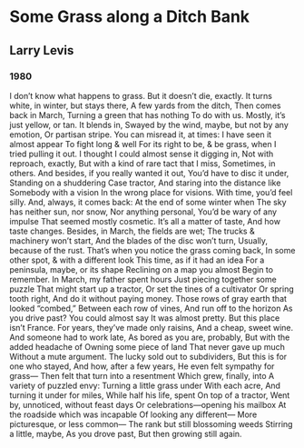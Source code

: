# Some Grass along a Ditch Bank
## Larry Levis
### 1980

I don’t know what happens to grass.
But it doesn’t die, exactly.
It turns white, in winter, but stays there,
A few yards from the ditch,
Then comes back in March,
Turning a green that has nothing
To do with us.
Mostly, it’s just yellow, or tan.
It blends in,
Swayed by the wind, maybe, but not by any emotion,
Or partisan stripe.
You can misread it, at times:
I have seen it almost appear
To fight long & well
For its right to be, & be grass, when
I tried pulling it out.
I thought I could almost sense it digging in,
Not with reproach, exactly,
But with a kind of rare tact that I miss,
Sometimes, in others.
And besides, if you really wanted it out,
You’d have to disc it under,
Standing on a shuddering Case tractor,
And staring into the distance like
Somebody with a vision
In the wrong place for visions.
With time, you’d feel silly.
And, always, it comes back:
At the end of some winter when
The sky has neither sun, nor snow,
Nor anything personal,
You’d be wary of any impulse
That seemed mostly cosmetic.
It’s all a matter of taste,
And how taste changes.
Besides, in March, the fields are wet;
The trucks & machinery won’t start,
And the blades of the disc won’t turn, 
Usually, because of the rust.
That’s when you notice the grass coming back,
In some other spot, & with a different look
This time, as if it had an idea
For a peninsula, maybe, or its shape
Reclining on a map you almost 
Begin to remember.
In March, my father spent hours
Just piecing together some puzzle
That might start up a tractor,
Or set the tines of a cultivator
Or spring tooth right,
And do it without paying money.
Those rows of gray earth that looked “combed,”
Between each row of vines,
And run off to the horizon
As you drive past?
You could almost say
It was almost pretty.
But this place isn’t France.
For years, they’ve made only raisins,
And a cheap, sweet wine.
And someone had to work late,
As bored as you are, probably,
But with the added headache of
Owning some piece of land
That never gave up much
Without a mute argument.
The lucky sold out to subdividers,
But this is for one who stayed,
And how, after a few years,
He even felt sympathy for grass—
Then felt that turn into a resentment
Which grew, finally, into
A variety of puzzled envy:
Turning a little grass under
With each acre,
And turning it under for miles,
While half his life, spent
On top of a tractor,
Went by, unnoticed, without feast days
Or celebrations—opening his mailbox
At the roadside which was incapable
Of looking any different—
More picturesque, or less common—
The rank but still blossoming weeds
Stirring a little, maybe,
As you drove past,
But then growing still again.
